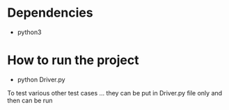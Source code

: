 # Dependencies
- python3

# How to run the project 
- python Driver.py

To test various other test cases ... they can be put in Driver.py file only and then can be run 


